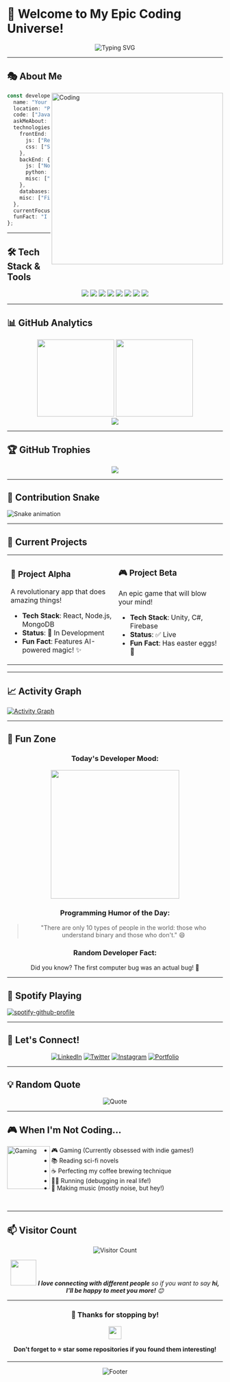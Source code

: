 # 🚀 Welcome to My Epic Coding Universe! 

<div align="center">

![Typing SVG](https://readme-typing-svg.herokuapp.com?font=Fira+Code&size=30&duration=3000&pause=1000&color=36BCF7&center=true&vCenter=true&width=600&lines=Hello+World!+I'm+a+Developer;Welcome+to+My+GitHub+Profile!;Let's+Build+Something+Amazing!;Coffee+%2B+Code+%3D+Magic+✨)

</div>

---

## 🎭 About Me

<img align="right" alt="Coding" width="400" src="https://media.giphy.com/media/qgQUggAC3Pfv687qPC/giphy.gif">

```typescript
const developer = {
  name: "Your Name Here",
  location: "Planet Earth 🌍",
  code: ["JavaScript", "TypeScript", "Python", "Java"],
  askMeAbout: ["web dev", "tech", "app dev", "photography"],
  technologies: {
    frontEnd: {
      js: ["React", "Vue", "Angular"],
      css: ["Sass", "Tailwind", "Bootstrap"]
    },
    backEnd: {
      js: ["Node", "Express"],
      python: ["Django", "Flask"],
      misc: ["Bash", "Puppeteer"]
    },
    databases: ["MongoDB", "MySQL", "PostgreSQL"],
    misc: ["Firebase", "Socket.IO", "Selenium", "Docker"]
  },
  currentFocus: "Building cool stuff with AI 🤖",
  funFact: "I debug with console.log() and I'm not ashamed! 😄"
};
```

---

## 🛠️ Tech Stack & Tools

<p align="center">
  <img src="https://img.shields.io/badge/-JavaScript-F7DF1E?style=for-the-badge&logo=JavaScript&logoColor=black" />
  <img src="https://img.shields.io/badge/-TypeScript-3178C6?style=for-the-badge&logo=TypeScript&logoColor=white" />
  <img src="https://img.shields.io/badge/-React-61DAFB?style=for-the-badge&logo=React&logoColor=black" />
  <img src="https://img.shields.io/badge/-Node.js-339933?style=for-the-badge&logo=Node.js&logoColor=white" />
  <img src="https://img.shields.io/badge/-Python-3776AB?style=for-the-badge&logo=Python&logoColor=white" />
  <img src="https://img.shields.io/badge/-MongoDB-47A248?style=for-the-badge&logo=MongoDB&logoColor=white" />
  <img src="https://img.shields.io/badge/-Docker-2496ED?style=for-the-badge&logo=Docker&logoColor=white" />
  <img src="https://img.shields.io/badge/-Git-F05032?style=for-the-badge&logo=Git&logoColor=white" />
</p>

---

## 📊 GitHub Analytics

<div align="center">
  <img height="180em" src="https://github-readme-stats.vercel.app/api?username=YOUR_GITHUB_USERNAME&show_icons=true&theme=radical&include_all_commits=true&count_private=true"/>
  <img height="180em" src="https://github-readme-stats.vercel.app/api/top-langs/?username=YOUR_GITHUB_USERNAME&layout=compact&langs_count=8&theme=radical"/>
</div>

<div align="center">
  <img src="https://github-readme-streak-stats.herokuapp.com/?user=YOUR_GITHUB_USERNAME&theme=radical" />
</div>

---

## 🏆 GitHub Trophies

<div align="center">
  <img src="https://github-profile-trophy.vercel.app/?username=YOUR_GITHUB_USERNAME&theme=radical&no-frame=false&no-bg=false&margin-w=4" />
</div>

---

## 🐍 Contribution Snake

![Snake animation](https://github.com/YOUR_GITHUB_USERNAME/YOUR_GITHUB_USERNAME/blob/output/github-contribution-grid-snake.svg)

---

## 🎯 Current Projects

<table>
<tr>
<td width="50%">

### 🌟 Project Alpha
A revolutionary app that does amazing things!
- **Tech Stack**: React, Node.js, MongoDB
- **Status**: 🚧 In Development
- **Fun Fact**: Features AI-powered magic! ✨

</td>
<td width="50%">

### 🎮 Project Beta  
An epic game that will blow your mind!
- **Tech Stack**: Unity, C#, Firebase
- **Status**: ✅ Live
- **Fun Fact**: Has easter eggs! 🥚

</td>
</tr>
</table>

---

## 📈 Activity Graph

[![Activity Graph](https://activity-graph.herokuapp.com/graph?username=YOUR_GITHUB_USERNAME&theme=react-dark&hide_border=true)](https://github.com/YOUR_GITHUB_USERNAME)

---

## 🎪 Fun Zone

<div align="center">

### Today's Developer Mood:
<img src="https://media.giphy.com/media/LmNwrBhejkK9EFP504/giphy.gif" width="300">

### Programming Humor of the Day:
> "There are only 10 types of people in the world: those who understand binary and those who don't." 😄

### Random Developer Fact:
Did you know? The first computer bug was an actual bug! 🐛

</div>

---

## 🎵 Spotify Playing

[![spotify-github-profile](https://spotify-github-profile.vercel.app/api/view?uid=YOUR_SPOTIFY_ID&cover_image=true&theme=compact&show_offline=false&background_color=121212&interchange=false&bar_color=53b14f&bar_color_cover=false)](https://spotify-github-profile.vercel.app/api/view?uid=YOUR_SPOTIFY_ID&redirect=true)

---

## 🤝 Let's Connect!

<div align="center">

[![LinkedIn](https://img.shields.io/badge/-LinkedIn-0077B5?style=for-the-badge&logo=LinkedIn&logoColor=white)](https://linkedin.com/in/YOUR_LINKEDIN)
[![Twitter](https://img.shields.io/badge/-Twitter-1DA1F2?style=for-the-badge&logo=Twitter&logoColor=white)](https://twitter.com/YOUR_TWITTER)
[![Instagram](https://img.shields.io/badge/-Instagram-E4405F?style=for-the-badge&logo=Instagram&logoColor=white)](https://instagram.com/YOUR_INSTAGRAM)
[![Portfolio](https://img.shields.io/badge/-Portfolio-FF7139?style=for-the-badge&logo=Firefox&logoColor=white)](https://YOUR_WEBSITE.com)

</div>

---

## 💡 Random Quote

<div align="center">

![Quote](https://quotes-github-readme.vercel.app/api?type=horizontal&theme=radical)

</div>

---

## 🎮 When I'm Not Coding...

<img align="left" alt="Gaming" width="100" src="https://media.giphy.com/media/3oKIPnAiaMCws8nOsE/giphy.gif">

- 🎮 Gaming (Currently obsessed with indie games!)
- 📚 Reading sci-fi novels
- ☕ Perfecting my coffee brewing technique
- 🏃‍♂️ Running (debugging in real life!)
- 🎸 Making music (mostly noise, but hey!)

<br clear="left"/>

---

## 📫 Visitor Count

<div align="center">
  
  ![Visitor Count](https://profile-counter.glitch.me/YOUR_GITHUB_USERNAME/count.svg)
  
  <img src="https://media.giphy.com/media/LnQjpWaON8nhr21vNW/giphy.gif" width="60"> <em><b>I love connecting with different people</b> so if you want to say <b>hi, I'll be happy to meet you more!</b> 😊</em>

</div>

---

<div align="center">

### 🌟 Thanks for stopping by! 

<img src="https://media.giphy.com/media/hvRJCLFzcasrR4ia7z/giphy.gif" width="30px"/>

**Don't forget to ⭐ star some repositories if you found them interesting!**

</div>

---

<div align="center">

![Footer](https://capsule-render.vercel.app/api?type=waving&color=gradient&customColorList=6,11,20&height=150&section=footer&text=Happy%20Coding!&fontSize=42&fontColor=fff&animation=twinkling)

</div>
